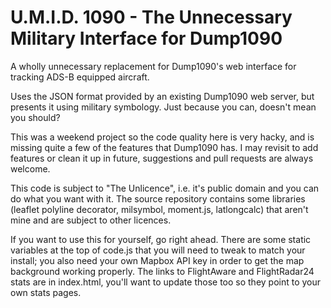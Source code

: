 # U.M.I.D. 1090 - The Unnecessary Military Interface for Dump1090

A wholly unnecessary replacement for Dump1090's web interface for tracking ADS-B equipped aircraft.

Uses the JSON format provided by an existing Dump1090 web server, but presents it using military symbology. Just because you can, doesn't mean you should?

This was a weekend project so the code quality here is very hacky, and is missing quite a few of the features that Dump1090 has. I may revisit to add features or clean it up in future, suggestions and pull requests are always welcome.

This code is subject to "The Unlicence", i.e. it's public domain and you can do what you want with it. The source repository contains some libraries (leaflet polyline decorator, milsymbol, moment.js, latlongcalc) that aren't mine and are subject to other licences.

If you want to use this for yourself, go right ahead. There are some static variables at the top of code.js that you will need to tweak to match your install; you also need your own Mapbox API key in order to get the map background working properly. The links to FlightAware and FlightRadar24 stats are in index.html, you'll want to update those too so they point to your own stats pages.
